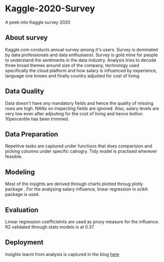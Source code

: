 # Kaggle-2020-Survey
A peek into Kaggle survey 2020

## About survey  
Kaggle.com conducts annual survey among it's users. Survey is dominated by data professionals and data enthusiasist.
Survey is gold mine for people to understand the sentiments in the data industry. Analysis tries to decode three broad themes around size of the company, technology used specifically the cloud platform and how salary is influenced by experience, language one knows and finally country adjusted for cost of living.

## Data Quality
Data doesn't have any mandatory fields and hence the quality of missing rows are high. NANs on inspecting fields are ignored. Also, salary levels are very low even after adjsuting for the cost of living  and hence botton 10percentile has been trimmed. 

## Data Preparation
Repetitve tasks are captured under functions that does comparision and picking columns under specific catrogry. Tidy model is practised wherever feasible.

## Modeling 
Most of the insights are derived through charts plotted throug plotly package . For the analysing salary influence, linear regression in scikit package is used. 

## Evaluation 
Linear regression coefficietnts are used as proxy measure for the influence. R2 validated through stats models is at 0.37.

## Deployment
Insights learnt from analysis is captured in the blog [here](https://balamurugan.netlify.app/post/kaggle-survey/)
